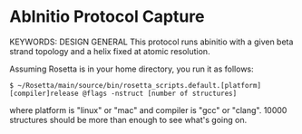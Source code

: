 AbInitio Protocol Capture
=========================
KEYWORDS: DESIGN GENERAL
This protocol runs abinitio with a given beta strand topology and a helix fixed 
at atomic resolution.

Assuming Rosetta is in your home directory, you run it as follows:

    $ ~/Rosetta/main/source/bin/rosetta_scripts.default.[platform][compiler]release @flags -nstruct [number of structures]

where platform is "linux" or "mac" and compiler is "gcc" or "clang". 10000 
structures should be more than enough to see what's going on.
